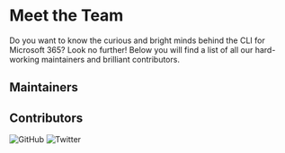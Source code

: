 # Meet the Team
<script id="cli-cards-generator" src="../generate-team-cards.js" defer></script>

Do you want to know the curious and bright minds behind the CLI for Microsoft 365? Look no further! Below you will find a list of all our hard-working maintainers and brilliant contributors.

## Maintainers

<div id='cli-grid-maintainers' class='cli-grid'>
</div>

## Contributors

<div id='cli-grid-contributors' class='cli-grid'>
</div>

[comment]: # (Template grid item)

<div id='cli-grid-item-template' class='cli-grid-item-container'>
  <div class='cli-grid-item'>
    <div class='cli-grid-item-align-center'>
      <img class='cli-grid-item-img'/>
    </div>
    <div class='cli-grid-item-align-center'>
      <div class='cli-grid-item-text'>
        <div class='cli-grid-item-name'></div>
        <div class='cli-grid-item-company'></div>
      </div>
    </div>
    <div class='cli-grid-item-align-center'>
      <a class='cli-grid-item-link' title='GitHub'>
        <img class='cli-grid-item-link-img' alt='GitHub' src='../../images/github-logo.svg'/>
      </a>
      <a class='cli-grid-item-link' title='Twitter'>
        <img class='cli-grid-item-link-img' alt='Twitter' src='../../images/twitter-logo.svg'/>
      </a>
    </div>
  </div>
</div>
